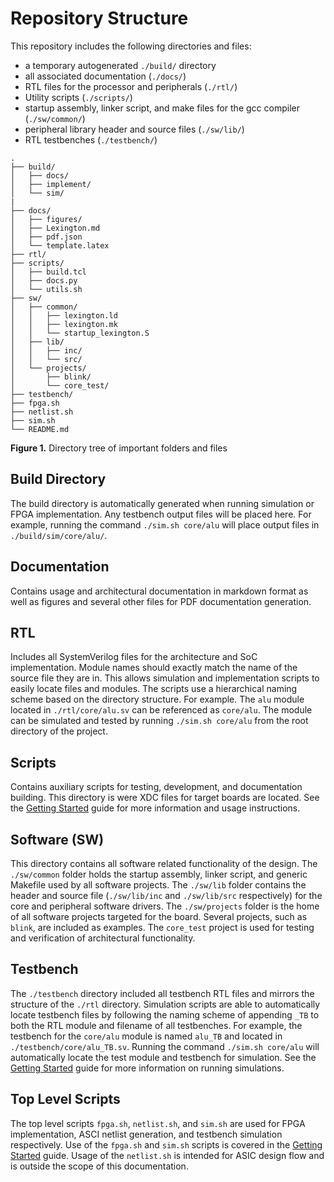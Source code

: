 # Repository Structure

This repository includes the following directories and files:

- a temporary autogenerated `./build/` directory
- all associated documentation (`./docs/`)
- RTL files for the processor and peripherals (`./rtl/`)
- Utility scripts (`./scripts/`)
- startup assembly, linker script, and make files for the gcc compiler (`./sw/common/`)
- peripheral library header and source files (`./sw/lib/`)
- RTL testbenches (`./testbench/`)

```
.
├── build/
│   ├── docs/
│   ├── implement/
│   └── sim/
|
├── docs/
│   ├── figures/
│   ├── Lexington.md
│   ├── pdf.json
│   └── template.latex
├── rtl/
├── scripts/
│   ├── build.tcl
│   ├── docs.py
│   └── utils.sh
├── sw/
│   ├── common/
│   │   ├── lexington.ld
│   │   ├── lexington.mk
│   │   └── startup_lexington.S
│   ├── lib/
│   │   ├── inc/
│   │   └── src/
│   └── projects/
│       ├── blink/
│       └── core_test/
├── testbench/
├── fpga.sh
├── netlist.sh
├── sim.sh
└── README.md
```
**Figure 1.** Directory tree of important folders and files

## Build Directory

The build directory is automatically generated when running simulation or FPGA
implementation. Any testbench output files will be placed here. For example,
running the command `./sim.sh core/alu` will place output files in `./build/sim/core/alu/`.

## Documentation

Contains usage and architectural documentation in markdown format as well as figures
and several other files for PDF documentation generation.

## RTL

Includes all SystemVerilog files for the architecture and SoC implementation.
Module names should exactly match the name of the source file they are in. This
allows simulation and implementation scripts to easily locate files and modules.
The scripts use a hierarchical naming scheme based on the directory structure.
For example. The `alu` module located in `./rtl/core/alu.sv` can be referenced
as `core/alu`. The module can be simulated and tested by running
`./sim.sh core/alu` from the root directory of the project.

## Scripts

Contains auxiliary scripts for testing, development, and documentation building.
This directory is were XDC files for target boards are located.
See the [Getting Started](./GettingStarted.md) guide for more information and
usage instructions.

## Software (SW)

This directory contains all software related functionality of the design. The
`./sw/common` folder holds the startup assembly, linker script, and generic
Makefile used by all software projects. The `./sw/lib` folder contains the header
and source file (`./sw/lib/inc` and `./sw/lib/src` respectively) for the core
and peripheral software drivers. The `./sw/projects` folder is the home of all
software projects targeted for the board. Several projects, such as `blink`, are
included as examples. The `core_test` project is used for testing and verification
of architectural functionality.

## Testbench

The `./testbench` directory included all testbench RTL files and mirrors the
structure of the `./rtl` directory. Simulation scripts are able to automatically
locate testbench files by following the naming scheme of appending `_TB` to both
the RTL module and filename of all testbenches. For example, the testbench for
the `core/alu` module is named `alu_TB` and located in `./testbench/core/alu_TB.sv`.
Running the command `./sim.sh core/alu` will automatically locate the test module
and testbench for simulation. See the [Getting Started](./GettingStarted.md) guide
for more information on running simulations.

## Top Level Scripts

The top level scripts `fpga.sh`, `netlist.sh`, and `sim.sh` are used for FPGA
implementation, ASCI netlist generation, and testbench simulation respectively.
Use of the `fpga.sh` and `sim.sh` scripts is covered in the
[Getting Started](./GettingStarted.md) guide. Usage of the `netlist.sh` is
intended for ASIC design flow and is outside the scope of this documentation.
